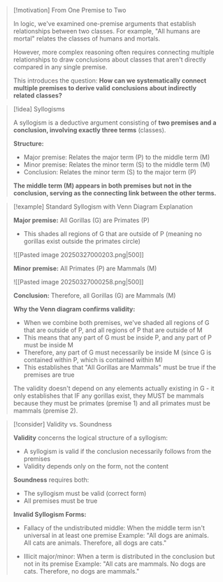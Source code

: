 > [!motivation] From One Premise to Two
> 
> In logic, we've examined one-premise arguments that establish relationships between two classes. For example, "All humans are mortal" relates the classes of humans and mortals.
> 
> However, more complex reasoning often requires connecting multiple relationships to draw conclusions about classes that aren't directly compared in any single premise.
> 
> This introduces the question: **How can we systematically connect multiple premises to derive valid conclusions about indirectly related classes?**

> [!idea] Syllogisms
> 
> A syllogism is a deductive argument consisting of **two premises and a conclusion, involving exactly three terms** (classes).
> 
> **Structure:**
> 
> - Major premise: Relates the major term (P) to the middle term (M)
> - Minor premise: Relates the minor term (S) to the middle term (M)
> - Conclusion: Relates the minor term (S) to the major term (P)
> 
> **The middle term (M) appears in both premises but not in the conclusion, serving as the connecting link between the other terms.**
> 



> [!example] Standard Syllogism with Venn Diagram Explanation
> 
> **Major premise:** All Gorillas (G) are Primates (P)
> - This shades all regions of G that are outside of P (meaning no gorillas exist outside the primates circle)
> 
> ![[Pasted image 20250327000203.png|500]]
> 
> **Minor premise:** All Primates (P) are Mammals (M)
> 
> ![[Pasted image 20250327000258.png|500]]
> 
> **Conclusion:** Therefore, all Gorillas (G) are Mammals (M)
> 
> **Why the Venn diagram confirms validity:**
> 
> - When we combine both premises, we've shaded all regions of G that are outside of P, and all regions of P that are outside of M
> - This means that any part of G must be inside P, and any part of P must be inside M
> - Therefore, any part of G must necessarily be inside M (since G is contained within P, which is contained within M)
> - This establishes that "All Gorillas are Mammals" must be true if the premises are true
> 
> The validity doesn't depend on any elements actually existing in G - it only establishes that IF any gorillas exist, they MUST be mammals because they must be primates (premise 1) and all primates must be mammals (premise 2).

> [!consider] Validity vs. Soundness
> 
> **Validity** concerns the logical structure of a syllogism:
> 
> - A syllogism is valid if the conclusion necessarily follows from the premises
> - Validity depends only on the form, not the content
> 
> **Soundness** requires both:
> 
> - The syllogism must be valid (correct form)
> - All premises must be true
> 
> **Invalid Syllogism Forms:**
> 
> - Fallacy of the undistributed middle: When the middle term isn't universal in at least one premise Example: "All dogs are animals. All cats are animals. Therefore, all dogs are cats."
>     
> - Illicit major/minor: When a term is distributed in the conclusion but not in its premise Example: "All cats are mammals. No dogs are cats. Therefore, no dogs are mammals."
>